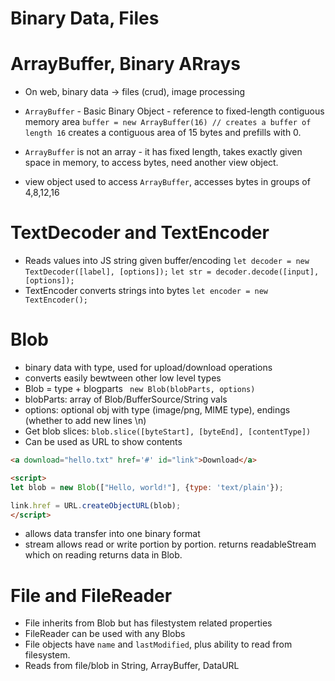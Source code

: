 # Binary Data, Files

# ArrayBuffer, Binary ARrays

- On web, binary data -> files (crud), image processing

- `ArrayBuffer` - Basic Binary Object - reference to fixed-length contiguous memory area
`buffer = new ArrayBuffer(16) // creates a buffer of length 16` creates a contiguous area of 15 bytes and prefills with 0.

- `ArrayBuffer` is not an array - it has fixed length, takes exactly given space in memory, to access bytes, need another view object.

- view object used to access `ArrayBuffer`, accesses bytes in groups of 4,8,12,16

# TextDecoder and TextEncoder

- Reads values into JS string given buffer/encoding
`let decoder = new TextDecoder([label], [options]);`
`let str = decoder.decode([input], [options]);`
- TextEncoder converts strings into bytes
`let encoder = new TextEncoder();`


# Blob

- binary data with type, used for upload/download operations
- converts easily bewtween other low level types
- Blob = type + blogparts
` new Blob(blobParts, options)`
- blobParts: array of Blob/BufferSource/String vals
- options: optional obj with type (image/png, MIME type), endings (whether to add new lines \n)
- Get blob slices: `blob.slice([byteStart], [byteEnd], [contentType])`
- Can be used as URL to show contents

```html
<a download="hello.txt" href='#' id="link">Download</a>

<script>
let blob = new Blob(["Hello, world!"], {type: 'text/plain'});

link.href = URL.createObjectURL(blob);
</script>
```
- allows data transfer into one binary format
- stream allows read or write portion by portion. returns readableStream which on reading returns data in Blob.

# File and FileReader

- File inherits from Blob but has filestystem related properties
- FileReader can be used with any Blobs
- File objects have `name` and `lastModified`, plus ability to read from filesystem.
- Reads from file/blob in String, ArrayBuffer, DataURL
